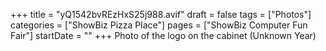 +++
title = "yQ1542bvREzHxS25j988.avif"
draft = false
tags = ["Photos"]
categories = ["ShowBiz Pizza Place"]
pages = ["ShowBiz Computer Fun Fair"]
startDate = ""
+++
Photo of the logo on the cabinet (Unknown Year)
